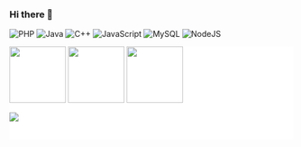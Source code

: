 ### Hi there 👋

![PHP](https://img.shields.io/badge/php-%23777BB4.svg?style=for-the-badge&logo=php&logoColor=white)
![Java](https://img.shields.io/badge/java-%23ED8B00.svg?style=for-the-badge&logo=openjdk&logoColor=white)
![C++](https://img.shields.io/badge/c++-%2300599C.svg?style=for-the-badge&logo=c%2B%2B&logoColor=white)
![JavaScript](https://img.shields.io/badge/javascript-%23323330.svg?style=for-the-badge&logo=javascript&logoColor=%23F7DF1E)
![MySQL](https://img.shields.io/badge/mysql-%2300f.svg?style=for-the-badge&logo=mysql&logoColor=white)
![NodeJS](https://img.shields.io/badge/node.js-6DA55F?style=for-the-badge&logo=node.js&logoColor=white)

<div style="background-color:white;color:white">

<img style="height:100px;background-color:white;" src="https://lh3.googleusercontent.com/fife/AKsag4NYaNSx0bF2a1oEWNNY3XrmIesiK7W3umkDI-YGijU2gYrsNpUkD_QJY7PLhYOF4Pgp3Lj4WbT21e5A9_SFOL24KEYiZM6Tk-ppP_JYFkCO71Y1HdPDvobgv1V5dWlXMZbxd5hbyExRAqcAkzF_hi6MrICjJO7m5MoDQZjZlRdoeajmgNXNVd5YLA4l3IU1YtApzC6bzx4naruKl6x-Mg8y5F-wvxMjpbysWJnTw2hydZdBgEb-IAa2Io6CHgm51sSI1jnnD1IfblTwnU2EnY-Ps9CkD9K117QC1NoQ_c59jDx85FSRQ8sCGiTx7dsyesk3hyG4sc-ISwt4aqGFSmNinNEo-QSQcVrpf2rQXR1YAZjPRNFu5DEAL_re3Jo165PdlTfFB0lcLD77L5u28rz1jJjeduesen1YytU7JknAmkp_uuMJUVFbrw5kqifUkRxleF8OiNVksa2MBVQINJpSmQPpWqk9P201mYrzEayxk3pLq6NNK51qnNJEgidM5EmlON79QZIneuNE7KERsqFMoykG-yuusnxIezjz_70hBQZraG1Ns3v7Xy5mxRXByDiuzZxAbPRaiLGMu2B8xz_b_k-l490yJHqHUQcavRP9OBskzK5DElx_275qiBH4ddWVvSd9hJw-k_xI1VwahxFgXDPvA4tunQQose9jxhi6cwASXDWePdhBJlHztQNR3jTvNzbXdk77f8-AyZHJlazbPIeKNaT1kw7xy4rO1fdOjFUQaEmgtNz-_4P7kvNQcRt39AeLFe_yizBrd3CCztZUn6s2HzSIaacfJKLhXhir92SqBQlKrnV3oEiUIUCC_U9g0p_gRC-gRCI89M02OtPI0vO3SttTiKSru0jO-Bs07MaLA1GsT7WI6YiUu4sR8tbDuU9Feb1ZXeZBNtlj9w3cudMev6tmseirJhwWhAwe9bYYOEHCFgF3--wiOq3lJ3yUWhegNYYAN_b-KaQVJvIMjTKOqEefUCaRFM9A-19zfG07YFCurfYT_NKhdmmTgt769MTH2lW46vVXy51IvBzpuJxS5x00cYQ11LxC6CWrcaFwoUEhj9jx71wZLl40SNTvRghHaulHBryxI66X82zXJX5402mtynr3WaUBLsSDlao19bHhHj4X5iceHLIRoaLJkt1kTpPOlmXoosN02ISaA7Nxj4DoSJTzx9nScS9xbg42jXL4yxrmuVB7s8dAjqjC37TnK_rje7Yc17qhUze-QKDKOqYhSuCypgL9Rt9sqHME4Kd9g3kAZ36mf6zisCGnqbgsigB2p13Q7c40nxYiSgS08LhB0FL5WonGBRACjh3i1HgjBVjb1ywsJghBic8wTawuayRVehguJkcyQdT9dyEtvKmsyMepA1s_yjpKFR5aKGy6cNFNq0-7HnOh6hn3njANT2Kg2hq6r4uGdqBiLpAya1P82_wywqHXO2lmmoD8JzIwUgo12gFKgvbbI1xwpv2g8hWHYoUW0n0zUpwvHr9SSNcWF-tDf1gR0wzt9gH79KlpQz6A_JSmsR4lsDl9gXFksCohH1-wJ6CBu8ZVwpUX-FhMiJPAqA-HFH_-AHwE6doZpCwrUgKvqMxVJXwc1XofOVKgkg=w1311-h625">


<img style="height:100px;background-color:white;" src="https://lh3.googleusercontent.com/fife/AKsag4MzQOee317yPamBXhcpIX2y3ksaSkN4-iHt4Iw1cttGEEihMDWNNnLk6qZSNooGDLiyvHhUP3-bMAxPkyjBzcdubiS3G1N800z4enTIioekGj1J2QwPjWGJMekT5ao22PK003poo4mbx6EYW7rtBGFglIubJWiT2iGPVo0EP0AdISx39S_9L83KiKE0YHxCNi534nTtjUJJ4-KDDMEiO8gi5yghMuQwGONPKMgjxCOSSwgl54lrCuawZ7LOYl0qeknBF8yEv8jtpKrCqw1H-Lj-TNOVmR_RPG7cwpKk9YDLzVlR6JVRUoLJtY1lHNMU6LnknxHLu7ZKMm5GnGO-A6uSHFVcsfJKAgSBenwswYGDJh-zz7WS209U65DMBJKAGqyOw0t7O-vFzwlVEvvKC-YJDsPLopb0kN0KftfaMrpYrBOi6fS_htxnqlLGRR8KOr0xUaz_9LGNoMrUm42UbJfhAwFVk6tA0a-K2WZMHVSqcpPqLnpRJO0hqaJhk3bftHtJJ6-ruKcX6z_YJFmMxsIuPxjBLq_2vrJHzcFHy3xN5TSxjMc8HTz9BUFgxrfLwvDR8yAC97m2ENkIWpmSJ1JiH5zgHm43EJCPCR_RT7vdNp8p2m0HxDPPNtaH94Fz3LEVSo1oOtVEUAeZzxIAnsUGHvNHf6qYL_z63DB3UDMT8ww1ls_ulmelE2eN0A37B7tq0VCkgQTkMaQMtic_NdNmkm_5m1MdNrGTbVsjtNyy4dNDbFBVRnKmNL-YturtARQyT4X_cRpaorRyYnwJY0l-NaZIUx4mDQArjl5tbYhh0Hqa7kdadwh0SwTkmN6FK8XPpRUX1GSABBgDVXN6RHrTps5nw-cofXgFDAlAfM9c5VsO1ms5AGrCstlSSkRpCLd4u7ggBpWUmeZ8cdwKpRtZVh2yPoGJxYBHsEoLhc0TiERPE9w8rxCyRgSRmU5hmV9sbUPaIuIUJZW5oIF0ShP78LW7xa4oIc_xKd-3olfHMxeGXgjHncYY_apXgqRq-LZmnnN1VItZchs-OMOBL6z4LDhSAZ3d3bdcj3FTmIlsE1L9w9fgFoHB0LpkVvfJiyi9MKWC2HQkwgSA-xSDBqryVAp7eJSNXdGDN8XQpDvAXK0q1y9J2bo6yfv1W1YTEWKvynBLwPH4OogYGTinr6h3x29WEegW2g_tZR1LjuLI4qu9ebFYVdeWY29hRinO2pXGEpm0JlXZcYeTRlKzyyaVdLgJ1LiPBiofjEgwxG2-HqWRb5y-40rlMhF3hVcQ8NPXZBxOECK14TMZ64Bw49pl3CH6hAsKUdb6LBc0ETo7xuxnKh29gGJkhTsYiKFxEUQaavZTezwqQvT_XaNvfF-FEENVf-D0mUJArxSjNK3qUHWnSSU31v1S3Mtmg7r7CqPs0ZoOvjYPvHdSfkwk00xReV1OcY1aQYIHQVxIdEQp1F63pnFXpFFTWNwPaiV_oRr4rcd2duDFYS-QmMTV5ZV_yEcaVjSBAQy2Z6U_SL6xiyYkBeKIu5Cr53oERIgn1jYyH5teXOd7VqDE6oUHZlCa_sEqaTvahQH3vxjH36fTkj9oGAJ6oUk3tAS5FixamUubMjebNa4FgQ=w1311-h625">
<img style="height:100px;background-color:white;" src="https://lh3.googleusercontent.com/fife/AKsag4MMuK-UFyy480Oz896xuxfH4sbVpUXhJVDPMY7VBlCotX7XflWD1yXXgrfebkGAa79alFu4Hec-Vo2lNN3O2v4JUWpKnGXzJwvkfJWlMb7pH2ii4QtdNOTXLAWW96LoyEr7tDTZ-G9fJ8nV0tS7w1SyzMR06kh-Z1_Ha9v40P5pcDmSVDsLUubBs4EbqAjrbJpUmMg0gWM1uccwNUWPVQvcuIeiKtTW1Hpx7XS1p_1a9HYFznjOzhqtfirPT2KqSn8dAkrjRRTuhaoay7LAJf-DSt1-SKJpSk6V6q5rfogtrD-r1O_G6TzBIAAwGK5iVVNFrX_pzSnFGCRP1hls70r1_mASZPljVmEeUnDip-nUWMdoLYh0uDU7PxVRKPjgiJu0u_ktmyxF8BqWotPMyKtkX2mgJEkwZuJWCKHrju_CI8uECUMFvXqMAnAKwNJ1dcyooabAbcai-a3Gwk_LYcr1edlKRgLrfS0uBbHZUMSbefTKwvDIqzoOis2jEGPWcS-KxyVdJd-FdctKbtYhJAkqzBY20jnD6wZ-phl--pAAsN3HKr_xCLJz6TxV-UA9vISx7Alm_SzuY6X0VXnsxSD5grb8tfJ3RJPsT--Ep5BOMxZVAXMDz_UYbflJ3bt_bAzhpfS5vu2ZUe_dZ1P9ae9synWFVLYMcxHkUMEKaafexVgkb6bfHqSWxkrV9Fs658c7MGAlOonMuJZGEZtrtKplmAIlcZCqZODzzo_rWYZfoup0wFJJotHZMKuMO0PUqFzHfbrA2zsT5aImjS-06H0Px7GSLumWdsYrmosI2Q4Xw4KOh0k1zhKkTwzo1fwsLQqB3TCzXUUAMF7xrlxs052VqXnU_FgH9vnDbkvJhb3LFkdOKyJywMwRZWpZz1WbcV8BxhLGbVNI239zipmg6-wG_cxdM4vJ46mIlAgs_wXlYARIiQ2RzDeJjO8Git34zIUL2GankBl3k0x8370nzJajrN6w9iJICA969Il3y7MJfqe6DOIu3Lib27hifyXaaTnkOddsIMTqsaYycSnYrYulqhpPcH_By_U0O0c6efBQ19nIGGHP5E7HNAk15E1mmEd7SvYp2vw_9zDMMBhMP7uSjOPi7rLP1Y2Bsipz3fFLEuF7n5Cs0CQdpo8dM1SnRCGllpqMNZ4HxIDrdynwxIGorXST03VjmvDwuGKgOGvRDNDSvGF6yZUCxq3S-oNHRNiIAdRs3W0y7NfYBnOSmFX0Iks3MpZlqnleAlnD0efoWaiZhDZIBnx9_EvULlMn2tWaI93BUdudcee9EuAZWQ2fS7-5MVzvmPIdqOzOvxYqyrheWs7M0UtDmin-immppATe4oNXe5i2qWytggmNAjew98JR85Z7qsGSxC63PMUzkLoWqAelh2FE1Wt6o3__2WoohlzmI1BM-1x1h5hvtLC10Hu_pTYILmWVUNcjZlndLr7WTgDoMof9VDs0w2ZLJnufAeeNUdysFTcoWG0NR9_81Jd-Gm2i3cO9LQ42Js2GTMBCQPKtBEcsfp3p5sDZA5sdfoxH0nU8b93AedAJjvblLyqtHqH28q4iuWya13gnlJA9VEdX4mHSCggKFnHTQQxYtlpCoZkN6g=w1311-h625">

![Imagem para o tema claro](https://lh3.googleusercontent.com/fife/AKsag4MzQOee317yPamBXhcpIX2y3ksaSkN4-iHt4Iw1cttGEEihMDWNNnLk6qZSNooGDLiyvHhUP3-bMAxPkyjBzcdubiS3G1N800z4enTIioekGj1J2QwPjWGJMekT5ao22PK003poo4mbx6EYW7rtBGFglIubJWiT2iGPVo0EP0AdISx39S_9L83KiKE0YHxCNi534nTtjUJJ4-KDDMEiO8gi5yghMuQwGONPKMgjxCOSSwgl54lrCuawZ7LOYl0qeknBF8yEv8jtpKrCqw1H-Lj-TNOVmR_RPG7cwpKk9YDLzVlR6JVRUoLJtY1lHNMU6LnknxHLu7ZKMm5GnGO-A6uSHFVcsfJKAgSBenwswYGDJh-zz7WS209U65DMBJKAGqyOw0t7O-vFzwlVEvvKC-YJDsPLopb0kN0KftfaMrpYrBOi6fS_htxnqlLGRR8KOr0xUaz_9LGNoMrUm42UbJfhAwFVk6tA0a-K2WZMHVSqcpPqLnpRJO0hqaJhk3bftHtJJ6-ruKcX6z_YJFmMxsIuPxjBLq_2vrJHzcFHy3xN5TSxjMc8HTz9BUFgxrfLwvDR8yAC97m2ENkIWpmSJ1JiH5zgHm43EJCPCR_RT7vdNp8p2m0HxDPPNtaH94Fz3LEVSo1oOtVEUAeZzxIAnsUGHvNHf6qYL_z63DB3UDMT8ww1ls_ulmelE2eN0A37B7tq0VCkgQTkMaQMtic_NdNmkm_5m1MdNrGTbVsjtNyy4dNDbFBVRnKmNL-YturtARQyT4X_cRpaorRyYnwJY0l-NaZIUx4mDQArjl5tbYhh0Hqa7kdadwh0SwTkmN6FK8XPpRUX1GSABBgDVXN6RHrTps5nw-cofXgFDAlAfM9c5VsO1ms5AGrCstlSSkRpCLd4u7ggBpWUmeZ8cdwKpRtZVh2yPoGJxYBHsEoLhc0TiERPE9w8rxCyRgSRmU5hmV9sbUPaIuIUJZW5oIF0ShP78LW7xa4oIc_xKd-3olfHMxeGXgjHncYY_apXgqRq-LZmnnN1VItZchs-OMOBL6z4LDhSAZ3d3bdcj3FTmIlsE1L9w9fgFoHB0LpkVvfJiyi9MKWC2HQkwgSA-xSDBqryVAp7eJSNXdGDN8XQpDvAXK0q1y9J2bo6yfv1W1YTEWKvynBLwPH4OogYGTinr6h3x29WEegW2g_tZR1LjuLI4qu9ebFYVdeWY29hRinO2pXGEpm0JlXZcYeTRlKzyyaVdLgJ1LiPBiofjEgwxG2-HqWRb5y-40rlMhF3hVcQ8NPXZBxOECK14TMZ64Bw49pl3CH6hAsKUdb6LBc0ETo7xuxnKh29gGJkhTsYiKFxEUQaavZTezwqQvT_XaNvfF-FEENVf-D0mUJArxSjNK3qUHWnSSU31v1S3Mtmg7r7CqPs0ZoOvjYPvHdSfkwk00xReV1OcY1aQYIHQVxIdEQp1F63pnFXpFFTWNwPaiV_oRr4rcd2duDFYS-QmMTV5ZV_yEcaVjSBAQy2Z6U_SL6xiyYkBeKIu5Cr53oERIgn1jYyH5teXOd7VqDE6oUHZlCa_sEqaTvahQH3vxjH36fTkj9oGAJ6oUk3tAS5FixamUubMjebNa4FgQ=w1311-h625)

<!-- Imagem para o tema escuro -->
![Imagem para o tema escuro](images/dark-image.png


